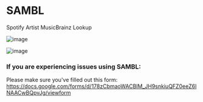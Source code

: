 # SAMBL
Spotify Artist MusicBrainz Lookup

![image](https://github.com/Lioncat6/SAMBL/assets/95449321/832aad23-41fa-42bb-ad12-eac6c0db7fb7)

![image](https://github.com/user-attachments/assets/83037036-2f4d-4757-8279-7f191c9c674b)

### If you are experiencing issues using SAMBL:
Please make sure you've filled out this form: https://docs.google.com/forms/d/178zCbmaoWACBlM_JH9snkiuQFZ0eeZ6lNAACwBQpvJg/viewform
